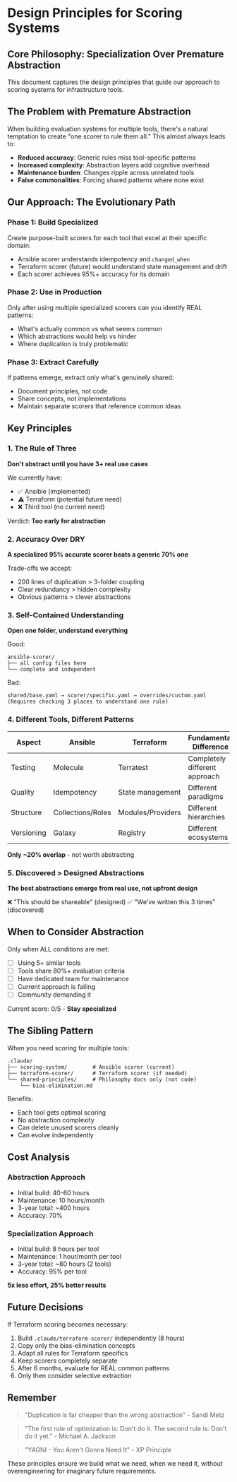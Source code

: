 # Design Principles for Scoring Systems

## Core Philosophy: Specialization Over Premature Abstraction

This document captures the design principles that guide our approach to scoring systems for infrastructure tools.

## The Problem with Premature Abstraction

When building evaluation systems for multiple tools, there's a natural temptation to create "one scorer to rule them all." This almost always leads to:

- **Reduced accuracy**: Generic rules miss tool-specific patterns
- **Increased complexity**: Abstraction layers add cognitive overhead
- **Maintenance burden**: Changes ripple across unrelated tools
- **False commonalities**: Forcing shared patterns where none exist

## Our Approach: The Evolutionary Path

### Phase 1: Build Specialized
Create purpose-built scorers for each tool that excel at their specific domain:
- Ansible scorer understands idempotency and `changed_when`
- Terraform scorer (future) would understand state management and drift
- Each scorer achieves 95%+ accuracy for its domain

### Phase 2: Use in Production
Only after using multiple specialized scorers can you identify REAL patterns:
- What's actually common vs what seems common
- Which abstractions would help vs hinder
- Where duplication is truly problematic

### Phase 3: Extract Carefully
If patterns emerge, extract only what's genuinely shared:
- Document principles, not code
- Share concepts, not implementations
- Maintain separate scorers that reference common ideas

## Key Principles

### 1. The Rule of Three
**Don't abstract until you have 3+ real use cases**

We currently have:
- ✅ Ansible (implemented)
- ⚠️ Terraform (potential future need)
- ❌ Third tool (no current need)

Verdict: **Too early for abstraction**

### 2. Accuracy Over DRY
**A specialized 95% accurate scorer beats a generic 70% one**

Trade-offs we accept:
- 200 lines of duplication > 3-folder coupling
- Clear redundancy > hidden complexity
- Obvious patterns > clever abstractions

### 3. Self-Contained Understanding
**Open one folder, understand everything**

Good:
```
ansible-scorer/
├── all config files here
└── complete and independent
```

Bad:
```
shared/base.yaml → scorer/specific.yaml → overrides/custom.yaml
(Requires checking 3 places to understand one rule)
```

### 4. Different Tools, Different Patterns

| Aspect | Ansible | Terraform | Fundamental Difference |
|--------|---------|-----------|----------------------|
| Testing | Molecule | Terratest | Completely different approach |
| Quality | Idempotency | State management | Different paradigms |
| Structure | Collections/Roles | Modules/Providers | Different hierarchies |
| Versioning | Galaxy | Registry | Different ecosystems |

**Only ~20% overlap** - not worth abstracting

### 5. Discovered > Designed Abstractions
**The best abstractions emerge from real use, not upfront design**

❌ "This should be shareable" (designed)
✅ "We've written this 3 times" (discovered)

## When to Consider Abstraction

Only when ALL conditions are met:
- [ ] Using 5+ similar tools
- [ ] Tools share 80%+ evaluation criteria
- [ ] Have dedicated team for maintenance
- [ ] Current approach is failing
- [ ] Community demanding it

Current score: 0/5 - **Stay specialized**

## The Sibling Pattern

When you need scoring for multiple tools:

```
.claude/
├── scoring-system/        # Ansible scorer (current)
├── terraform-scorer/      # Terraform scorer (if needed)
└── shared-principles/     # Philosophy docs only (not code)
    └── bias-elimination.md
```

Benefits:
- Each tool gets optimal scoring
- No abstraction complexity
- Can delete unused scorers cleanly
- Can evolve independently

## Cost Analysis

### Abstraction Approach
- Initial build: 40-60 hours
- Maintenance: 10 hours/month
- 3-year total: ~400 hours
- Accuracy: 70%

### Specialization Approach
- Initial build: 8 hours per tool
- Maintenance: 1 hour/month per tool
- 3-year total: ~80 hours (2 tools)
- Accuracy: 95% per tool

**5x less effort, 25% better results**

## Future Decisions

If Terraform scoring becomes necessary:
1. Build `.claude/terraform-scorer/` independently (8 hours)
2. Copy only the bias-elimination concepts
3. Adapt all rules for Terraform specifics
4. Keep scorers completely separate
5. After 6 months, evaluate for REAL common patterns
6. Only then consider selective extraction

## Remember

> "Duplication is far cheaper than the wrong abstraction" - Sandi Metz

> "The first rule of optimization is: Don't do it. The second rule is: Don't do it yet." - Michael A. Jackson

> "YAGNI - You Aren't Gonna Need It" - XP Principle

These principles ensure we build what we need, when we need it, without overengineering for imaginary future requirements.
